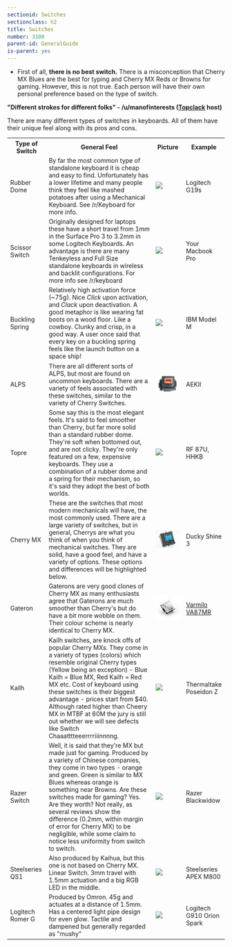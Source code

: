 ```yaml
---
sectionid: Switches
sectionclass: h2
title: Switches
number: 3100
parent-id: GeneralGuide
is-parent: yes
---
```

- First of all, <strong>there is no best switch.</strong> There is a misconception that Cherry MX Blues are the best for typing and Cherry MX Reds or Browns for gaming. However, this is not true. Each person will have their own personal preference based on the type of switch.

<strong>"Different strokes for different folks" - /u/manofinterests (<a href = 'http://twitch.tv/topclack'>Topclack</a> host)</strong>

There are many different types of switches in keyboards. All of them have their unique feel along with its pros and cons. 
<br>

<table id = 'TypeSwitchTable'>
<tr>
    <th width = '18%' height = '10%'>Type of Switch</th>
    <th width = '16%' height = '60%'>General Feel</th>
	<th width = '10%' height = '10%'>Picture</th>
    <th width = '18%' height = '10%'>Example</th>
</tr>
<tr>
    <td width = '10%'>Rubber Dome</td>
    <td width = '60%' align = 'left'>By far the most common type of standalone keyboard it is cheap and easy to find. Unfortunately has a lower lifetime and many people think they feel like mashed potatoes after using a Mechanical Keyboard. See /r/Keyboard for more info.</td>
	<td width = '15%'><img src = 'https://www.technologyuk.net/computing/computer-systems/images/keyboard_06.jpg'></td>
    <td width = '15%'>Logitech G19s</td>
  </tr>
  <tr>
    <td width = '10%'>Scissor Switch</td>
    <td width = '60%' align = 'left'>Originally designed for laptops these have a short travel from 1mm in the Surface Pro 3 to 3.2mm in some Logitech Keyboards. An advantage is there are many Tenkeyless and Full Size standalone keyboards in wireless and backlit configurations. For more info see /r/keyboard</td>
	<td width = '15%'><img src = 'http://i.imgur.com/i1WCrYT.jpg'></td>
    <td width = '15%'>Your Macbook Pro</td>
  </tr>
  <tr>
    <td width = '10%'>Buckling Spring</td>
    <td width = '60%' align = 'left'>Relatively high activation force (~75g). Nice <i>Click</i> upon activation, and <i>Clack</i> upon deactivation. A good metaphor is like wearing fat boots on a wood floor. Like a cowboy. Clunky and crisp, in a good way. A user once said that every key on a buckling spring feels like the launch button on a space ship!</td>
    <td width = '15%'><img src = 'http://i.imgur.com/MM6HIJ1.jpg'></td>
	<td wdith = '15%'>IBM Model M</td>
  </tr>
  <tr>
    <td width = '10%'>ALPS</td>
    <td width = '60%' align = 'left'>There are all different sorts of ALPS, but most are found on uncommon keyboards. There are a variety of feels associated with these switches, similar to the variety of Cherry Switches.</td>
	<td width = '15%'><img src = 'https://raw.githubusercontent.com/Xelus22/MechanicalKeyboardWiki/master/img/Alps_SKCM_Orange.jpg'></td>
    <td width = '15%'>AEKII</td>
  </tr>
  <tr>
    <td width = '10%'>Topre</td>
    <td width = '60%' align = 'left'>Some say this is the most elegant feels. It's said to feel smoother than Cherry, but far more solid than a standard rubber dome. They're soft when bottomed out, and are not clicky. They're only featured on a few, expensive keyboards. They use a combination of a rubber dome and a spring for their mechanism, so it's said they adopt the best of both worlds.</td>
	<td width = '15%'><img src = 'http://i.imgur.com/oo6B72y.jpg'></td>
    <td width = '15%'>RF 87U, HHKB</td>
  </tr>
  <tr>
    <td width = '10%'>Cherry MX</td>
    <td width = '60%' align = 'left'>These are the switches that most modern mechanicals will have, the most commonly used. There are a large variety of switches, but in general, Cherrys are what you think of when you think of mechanical switches. They are solid, have a good feel, and have a variety of options. These options and differences will be highlighted below.</td>
	<td width = '15%'><img src = 'https://raw.githubusercontent.com/Xelus22/MechanicalKeyboardWiki/master/img/Cherry_MX_Blue.jpg'></td>
    <td width = '15%'>Ducky Shine 3</td>
  </tr>
  <tr>
    <td width = '10%'>Gateron</td>
    <td width = '60%' align = 'left'>Gaterons are very good clones of Cherry MX as many enthusiasts agree that Gaterons are much smoother than Cherry's but do have a bit more wobble on them. Their colour scheme is nearly identical to Cherry MX.</td>
	<td width = '15%'><img src = 'https://raw.githubusercontent.com/Xelus22/MechanicalKeyboardWiki/master/img/Gateron_Clear.jpg'></td>
    <td width = '15%'><a href = 'https://www.massdrop.com/buy/varmilo-va87mr'>Varmilo VA87MR</a></td>
  </tr>
  <tr>
    <td width = '10%'>Kailh</td>
    <td width = '60%' align = 'left'>Kailh switches, are knock offs of popular Cherry MXs. They come in a variety of types (colors) which resemble original Cherry types (Yellow being an exception) - Blue Kailh = Blue MX, Red Kailh = Red MX etc. Cost of keyboard using these switches is their biggest advantage - prices start from $40. Although rated higher than Cheery MX in MTBF at 60M the jury is still out whether we will see defects like Switch Chaaatttteeerrrriiinnnng.</td>
	<td width = '15%'><img src = 'http://techreport.com/r.x/2014_7_9_Rosewill_RGB80_review/kailh.jpg'></td>
    <td width = '15%'>Thermaltake Poseidon Z</td>
  </tr>
  <tr>
    <td width = '10%'>Razer Switch</td>
    <td width = '60%' align = 'left'>Well, it is said that they're MX but made just for gaming. Produced by a variety of Chinese companies, they come in two types - orange and green. Green is similar to MX Blues whereas orange is something near Browns. Are these switches made for gaming? Yes. Are they worth? Not really, as several reviews show the difference (0.2mm, within margin of error for Cherry MX) to be negligible, while some claim to notice less uniformity from switch to switch.</td>
	<td width = '15%'><img src = 'http://images.anandtech.com/doci/7911/RZBWU_14.JPG'></td>
    <td width = '15%'>Razer Blackwidow</td>
  </tr>
  <tr>
    <td width = '10%'>Steelseries QS1</td>
    <td width = '60%' align = 'left'>Also produced by Kaihua, but this one is not based on Cherry MX. Linear Switch. 3mm travel with 1.5mm actuation and a big RGB LED in the middle.</td>
	<td width = '15%'><img src = 'http://i.imgur.com/EOjKJl7.png'></td>
    <td width = '15%'>Steelseries APEX M800</td>
  </tr>
  <tr>
    <td width = '10%'>Logitech Romer G</td>
    <td width = '60%' align = 'left'>Produced by Omron. 45g and actuates at a distance of 1.5mm. Has a centered light pipe design for even glow. Tactile and dampened but generally regarded as "mushy"</td>
	<td width = '15%'><img src = 'http://images.anandtech.com/doci/8766/S7%20-%20Romer%20G.png'></td>
    <td width = '15%'>Logitech G910 Orion Spark</td>
  </tr>
</table>